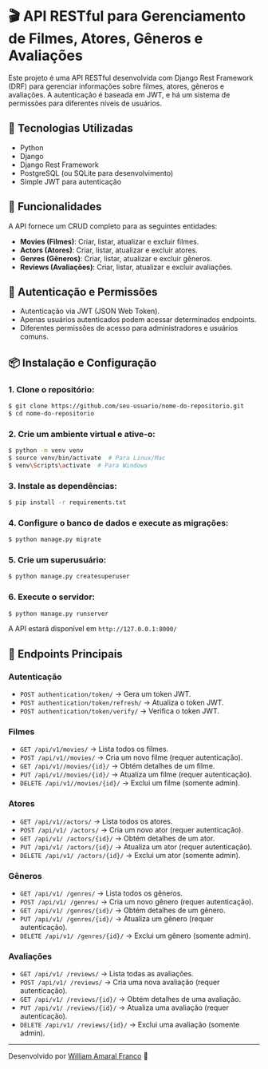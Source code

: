 # 🎬 API RESTful para Gerenciamento de Filmes, Atores, Gêneros e Avaliações

Este projeto é uma API RESTful desenvolvida com Django Rest Framework (DRF) para gerenciar informações sobre filmes, atores, gêneros e avaliações. A autenticação é baseada em JWT, e há um sistema de permissões para diferentes níveis de usuários.

## 🚀 Tecnologias Utilizadas
- Python
- Django
- Django Rest Framework
- PostgreSQL (ou SQLite para desenvolvimento)
- Simple JWT para autenticação

## 📌 Funcionalidades
A API fornece um CRUD completo para as seguintes entidades:
- **Movies (Filmes)**: Criar, listar, atualizar e excluir filmes.
- **Actors (Atores)**: Criar, listar, atualizar e excluir atores.
- **Genres (Gêneros)**: Criar, listar, atualizar e excluir gêneros.
- **Reviews (Avaliações)**: Criar, listar, atualizar e excluir avaliações.

## 🔑 Autenticação e Permissões
- Autenticação via JWT (JSON Web Token).
- Apenas usuários autenticados podem acessar determinados endpoints.
- Diferentes permissões de acesso para administradores e usuários comuns.

## 📦 Instalação e Configuração
### 1. Clone o repositório:
```bash
$ git clone https://github.com/seu-usuario/nome-do-repositorio.git
$ cd nome-do-repositorio
```

### 2. Crie um ambiente virtual e ative-o:
```bash
$ python -m venv venv
$ source venv/bin/activate  # Para Linux/Mac
$ venv\Scripts\activate  # Para Windows
```

### 3. Instale as dependências:
```bash
$ pip install -r requirements.txt
```

### 4. Configure o banco de dados e execute as migrações:
```bash
$ python manage.py migrate
```

### 5. Crie um superusuário:
```bash
$ python manage.py createsuperuser
```

### 6. Execute o servidor:
```bash
$ python manage.py runserver
```

A API estará disponível em `http://127.0.0.1:8000/`

## 📖 Endpoints Principais
### Autenticação
- `POST authentication/token/` → Gera um token JWT.
- `POST authentication/token/refresh/` → Atualiza o token JWT.
- `POST authentication/token/verify/` → Verifica o token JWT.

### Filmes
- `GET /api/v1/movies/` → Lista todos os filmes.
- `POST /api/v1//movies/` → Cria um novo filme (requer autenticação).
- `GET /api/v1//movies/{id}/` → Obtém detalhes de um filme.
- `PUT /api/v1//movies/{id}/` → Atualiza um filme (requer autenticação).
- `DELETE /api/v1//movies/{id}/` → Exclui um filme (somente admin).

### Atores
- `GET /api/v1//actors/` → Lista todos os atores.
- `POST /api/v1/ /actors/` → Cria um novo ator (requer autenticação).
- `GET /api/v1/ /actors/{id}/` → Obtém detalhes de um ator.
- `PUT /api/v1/ /actors/{id}/` → Atualiza um ator (requer autenticação).
- `DELETE /api/v1/ /actors/{id}/` → Exclui um ator (somente admin).

### Gêneros
- `GET /api/v1/ /genres/` → Lista todos os gêneros.
- `POST /api/v1/ /genres/` → Cria um novo gênero (requer autenticação).
- `GET /api/v1/ /genres/{id}/` → Obtém detalhes de um gênero.
- `PUT /api/v1/ /genres/{id}/` → Atualiza um gênero (requer autenticação).
- `DELETE /api/v1/ /genres/{id}/` → Exclui um gênero (somente admin).

### Avaliações
- `GET /api/v1/ /reviews/` → Lista todas as avaliações.
- `POST /api/v1/ /reviews/` → Cria uma nova avaliação (requer autenticação).
- `GET /api/v1/ /reviews/{id}/` → Obtém detalhes de uma avaliação.
- `PUT /api/v1/ /reviews/{id}/` → Atualiza uma avaliação (requer autenticação).
- `DELETE /api/v1/ /reviews/{id}/` → Exclui uma avaliação (somente admin).


---

Desenvolvido por [William Amaral Franco](https://github.com/wilfranco) 🚀

